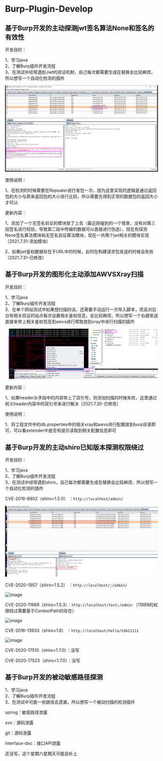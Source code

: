 # Burp-Plugin-Develop


## 基于Burp开发的主动探测jwt签名算法None和签名的有效性

开发目的：  

1、学习java  
2、了解Burp插件开发流程  
3、在测试中经常遇到Jwt的验证机制，自己每次都需要生成在替换会比较麻烦，所以想写一个自动化检测的插件 

![image](https://github.com/chibd2000/Burp-Extender-Study-Develop/blob/main/img/JWTNone.png)

使用说明：

1、在检测的时候需要在Repeater进行发包一次，因为这里实现的逻辑是通过返回包的大小与原来返回包的大小进行比较，所以需要先得到正常的数据包的返回大小才可以  

更新内容：  

1、添加了一个无签名验证的模块放了上去（最近刚碰到的一个情景，没有对第三段签名进行校验，导致第二段中传输的数据可以直接进行伪造），现在有探测None签名算法模块和无签名验证算法模块，现在一共两个jwt相关的模块实现（2021.7.31-添加模块）  

2、如果jwt鉴权数据存在于URL中的时候，此时在构建请求包发送的时候会失败（2021.7.31-已修改）

## 基于Burp开发的图形化主动添加AWVSXray扫描

开发目的：  

1、学习java  
2、了解Burp插件开发流程  
3、在单个网站测试中如果想扫描的话，还需要手动运行一次导入脚本，而且对后台有相关验证的站点每次设置相关鉴权信息，会比较麻烦，所以想写一个右键发送直接来带上相关鉴权信息到awvs进行爬取放到xray中进行扫描的插件    

![image](https://github.com/chibd2000/Burp-Extender-Study-Develop/blob/main/img/AWVSXray.png)   

更新内容：

1、如果header头字段中的内容带上了双引号，则添加扫描的时候失败，这里通过转义header内容中的双引号来进行解决（2021.7.30-已修改） 

使用说明：

1、将工程文件中的db.properties中的相关xray和awvs进行配置放到burp目录即可，可以看extender中是否有提示读取到相关配置信息即可

## 基于Burp开发的主动shiro已知版本探测权限绕过

开发目的：  

1、学习java  
2、了解Burp插件开发流程  
3、在测试中经常遇到shiro，自己每次都需要生成在替换会比较麻烦，所以想写一个自动化检测的插件  

CVE-2016-6802（shiro<1.5.0）  ：`http://localhost/admin/`  

![image](https://github.com/chibd2000/Burp-Extender-Study-Develop/blob/main/img/CVE_2016_6802.png)   

CVE-2020-1957（shiro<1.5.2）  ：`http://localhost/;/admin/`  

![image](https://github.com/chibd2000/Burp-Extender-Study-Develop/blob/main/img/CVE-2020-1957.png)   

CVE-2020-11989（shiro<1.5.3）：`http://localhost/test;/admin`   （11989的权限绕过需要基于ContextPath的存在）

![image](https://github.com/chibd2000/Burp-Extender-Study-Develop/blob/main/img/CVE-2020-11989.png)   

CVE-2016-13933（shiro<1.6）   ：`http://localhost/hello/%3b11111`   

![image](https://github.com/chibd2000/Burp-Extender-Study-Develop/blob/main/img/CVE-2016-13933.png)   

CVE-2020-17510（shiro<1.7.0）：没写  

CVE-2020-17523（shiro<1.7.0）：没写

## 基于Burp开发的被动敏感路径探测

1、学习java  
2、了解Burp插件开发流程  
3、在测试中可能一些路径会遗漏，所以想写一个被动扫描的检测插件

spring：敏感路径泄露

svn：源码泄露

git：源码泄露 

interface-doc：接口API泄露



还没写，这个星期六星期天可能会补上
